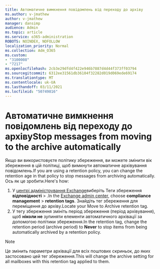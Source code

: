 ```yaml
---
title: Автоматичне вимкнення повідомлень від переходу до архіву
ms.author: v-jmathew
author: v-jmathew
manager: dansimp
audience: Admin
ms.topic: article
ms.service: o365-administration
ROBOTS: NOINDEX, NOFOLLOW
localization_priority: Normal
ms.collection: Adm_O365
ms.custom:
- "3100008"
- "7217"
ms.openlocfilehash: 2cb3e29dfd4f422e946b7887d4d44f373ff03794
ms.sourcegitcommit: 6312ee31561db36104f32282d019d069ede69174
ms.translationtype: MT
ms.contentlocale: uk-UA
ms.lasthandoff: 03/11/2021
ms.locfileid: "50749816"
---
```

# <a name="stop-messages-from-moving-to-the-archive-automatically"></a><span data-ttu-id="e421a-102">Автоматичне вимкнення повідомлень від переходу до архіву</span><span class="sxs-lookup"><span data-stu-id="e421a-102">Stop messages from moving to the archive automatically</span></span>

<span data-ttu-id="e421a-103">Якщо ви використовуєте політику збереження, ви можете змінити вік збереження в цій політиці, щоб вимкнути автоматичне архівування повідомлень.</span><span class="sxs-lookup"><span data-stu-id="e421a-103">If you are using a retention policy, you can change the retention age in that policy to stop messages from archiving automatically.</span></span> <span data-ttu-id="e421a-104">Ось як це зробити.</span><span class="sxs-lookup"><span data-stu-id="e421a-104">Here's how:</span></span>

1. <span data-ttu-id="e421a-105">У [центрі адміністрування Exchange](https://go.microsoft.com/fwlink/?linkid=2059104)виберіть Теги збереження **відповідності**  >  .</span><span class="sxs-lookup"><span data-stu-id="e421a-105">In the [Exchange admin center](https://go.microsoft.com/fwlink/?linkid=2059104), choose **compliance management** > **retention tags**.</span></span> <span data-ttu-id="e421a-106">Знайдіть тег збереження для переміщення до архіву.</span><span class="sxs-lookup"><span data-stu-id="e421a-106">Locate your Move to Archive retention tag.</span></span>
2. <span data-ttu-id="e421a-107">У тегу збереження змініть період збереження (період архівування), щоб **ніколи не** зупиняти елементи автоматичного архівації за допомогою політики збереження.</span><span class="sxs-lookup"><span data-stu-id="e421a-107">In the retention tag, change the retention period (archive period) to **Never** to stop items from being automatically archived by a retention policy.</span></span>

> [!NOTE]
> <span data-ttu-id="e421a-108">Це змінить параметри архівації для всіх поштових скриньок, до яких застосовано цей тег збереження.</span><span class="sxs-lookup"><span data-stu-id="e421a-108">This will change the archive setting for all mailboxes with this retention tag applied to them.</span></span>
